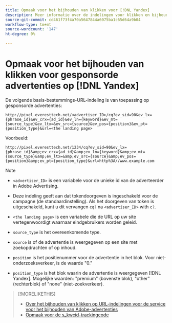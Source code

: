 ```yaml
---
title: Opmaak voor het bijhouden van klikken voor [!DNL Yandex]
description: Meer informatie over de indelingen voor klikken en bijhouden voor [!DNL Yandex] rekeningen.
source-git-commit: cd461f73f4a70a5647844a6075ba1c65d64a9b04
workflow-type: tm+mt
source-wordcount: '147'
ht-degree: 0%

---
```


# Opmaak voor het bijhouden van klikken voor gesponsorde advertenties op [!DNL Yandex]

De volgende basis-bestemmings-URL-indeling is van toepassing op gesponsorde advertenties:

`http://pixel.everesttech.net/<advertiser_ID>/cq?ev_sid=90&ev_lx={phrase_id}&ev_crx={ad_id}&ev_ln={keyword}&ev_mt={source_type}&ev_ltx=&ev_src={source}&ev_pos={position}&ev_pt={position_type}&url=<the landing page>`

Voorbeeld:

`http://pixel.everesttech.net/1234/cq?ev_sid=90&ev_lx={phrase_id}&amp;ev_crx={ad_id}&amp;ev_ln={keyword}&amp;ev_mt={source_type}&amp;ev_ltx=&amp;ev_src={source}&amp;ev_pos={position}&amp;ev_pt={position_type}&url=http%3A//www.example.com`

>[!NOTE]
>
>* `<advertiser_ID>` is een variabele voor de unieke id van de adverteerder in Adobe Advertising.
>
>* Deze indeling geeft aan dat tokendoorgeven is ingeschakeld voor de campagne (de standaardinstelling). Als het doorgeven van token is uitgeschakeld, kunt u dit vervangen `cq?` na `<advertiser_ID>` with `c?`.
>
>* `<the landing page>` is een variabele die de URL op uw site vertegenwoordigt waarnaar eindgebruikers worden geleid.
>
>* `source_type`  is het overeenkomende type.
>
>* `source` is of de advertentie is weergegeven op een site met zoekopdrachten of op inhoud.
>
>* `position` is het positienummer voor de advertentie in het blok. Voor niet-onderzoeksverkeer, is de waarde &quot;0.&quot;
>
>* `position_type` is het blok waarin de advertentie is weergegeven [!DNL Yandex]. Mogelijke waarden: &quot;premium&quot; (bovenste blok), &quot;other&quot; (rechterblok) of &quot;none&quot; (niet-zoekverkeer).


>[!MORELIKETHIS]
>
>* [Over het bijhouden van klikken op URL-indelingen voor de service voor het bijhouden van Adobe-advertenties](formats-click-tracking-about.md)
>* [Opmaak voor de s\_kwcid-trackingcode](skwcid-tracking-parameter.md)

